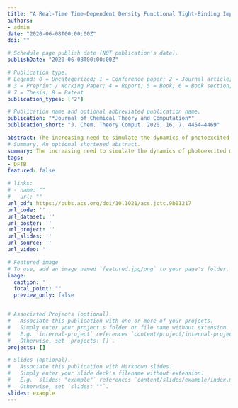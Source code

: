 ```yaml
---
title: "A Real-Time Time-Dependent Density Functional Tight-Binding Implementation for Semiclassical Excited State Electron–Nuclear Dynamics and Pump–Probe Spectroscopy Simulations"
authors:
- admin
date: "2020-06-08T00:00:00Z"
doi: ""

# Schedule page publish date (NOT publication's date).
publishDate: "2020-06-08T00:00:00Z"

# Publication type.
# Legend: 0 = Uncategorized; 1 = Conference paper; 2 = Journal article;
# 3 = Preprint / Working Paper; 4 = Report; 5 = Book; 6 = Book section;
# 7 = Thesis; 8 = Patent
publication_types: ["2"]

# Publication name and optional abbreviated publication name.
publication: "*Journal of Chemical Theory and Computation*"
publication_short: "J. Chem. Theory Comput. 2020, 16, 7, 4454–4469"

abstract: The increasing need to simulate the dynamics of photoexcited molecular systems and nanosystems in the subpicosecond regime demands new efficient tools able to describe the quantum nature of matter at a low computational cost. By combining the power of the approximate DFTB method with the semiclassical Ehrenfest method for nuclear–electron dynamics, we have achieved a real-time time-dependent DFTB (TD-DFTB) implementation that fits such requirements. In addition to enabling the study of nuclear motion effects in photoinduced charge transfer processes, our code adds novel features to the realm of static and time-resolved computational spectroscopies. In particular, the optical properties of periodic materials such as graphene nanoribbons or the use of corrections such as the “LDA+U” and “pseudo SIC” methods to improve the optical properties in some systems can now be handled at the TD-DFTB level. Moreover, the simulation of fully atomistic time-resolved transient absorption spectra and impulsive vibrational spectra can now be achieved within reasonable computing time, owing to the good performance of the implementation and a parallel simulation protocol. Its application to the study of UV/visible light-induced vibrational coherences in molecules is demonstrated and opens a new door into the mechanisms of nonequilibrium ultrafast phenomena in countless materials with relevant applications.
# Summary. An optional shortened abstract.
summary: The increasing need to simulate the dynamics of photoexcited molecular systems and nanosystems in the subpicosecond regime demands new efficient tools able to describe the quantum nature of matter at a low computational cost. By combining the power of the approximate DFTB method with the semiclassical Ehrenfest method for nuclear–electron dynamics, we have achieved a real-time time-dependent DFTB (TD-DFTB) implementation that fits such requirements. In addition to enabling the study of nuclear motion effects in photoinduced charge transfer processes, our code adds novel features to the realm of static and time-resolved computational spectroscopies. In particular, the optical properties of periodic materials such as graphene nanoribbons or the use of corrections such as the “LDA+U” and “pseudo SIC” methods to improve the optical properties in some systems can now be handled at the TD-DFTB level. Moreover, the simulation of fully atomistic time-resolved transient absorption spectra and impulsive vibrational spectra can now be achieved within reasonable computing time, owing to the good performance of the implementation and a parallel simulation protocol. Its application to the study of UV/visible light-induced vibrational coherences in molecules is demonstrated and opens a new door into the mechanisms of nonequilibrium ultrafast phenomena in countless materials with relevant applications.
tags:
- DFTB
featured: false

# links:
# - name: ""
#   url: ""
url_pdf: https://pubs.acs.org/doi/10.1021/acs.jctc.9b01217
url_code: ''
url_dataset: ''
url_poster: ''
url_project: ''
url_slides: ''
url_source: ''
url_video: ''

# Featured image
# To use, add an image named `featured.jpg/png` to your page's folder. 
image:
  caption: ''
  focal_point: ""
  preview_only: false


# Associated Projects (optional).
#   Associate this publication with one or more of your projects.
#   Simply enter your project's folder or file name without extension.
#   E.g. `internal-project` references `content/project/internal-project/index.md`.
#   Otherwise, set `projects: []`.
projects: []

# Slides (optional).
#   Associate this publication with Markdown slides.
#   Simply enter your slide deck's filename without extension.
#   E.g. `slides: "example"` references `content/slides/example/index.md`.
#   Otherwise, set `slides: ""`.
slides: example
---
```



